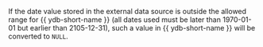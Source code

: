 If the date value stored in the external data source is outside the allowed range for {{ ydb-short-name }} (all dates used must be later than 1970-01-01 but earlier than 2105-12-31), such a value in {{ ydb-short-name }} will be converted to `NULL`.
